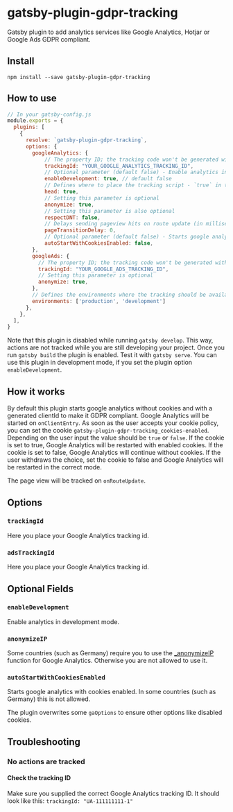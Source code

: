 # gatsby-plugin-gdpr-tracking
Gatsby plugin to add analytics services like Google Analytics, Hotjar or Google Ads GDPR compliant.

## Install

`npm install --save gatsby-plugin-gdpr-tracking`

## How to use

```javascript
// In your gatsby-config.js
module.exports = {
  plugins: [
    {
      resolve: `gatsby-plugin-gdpr-tracking`,
      options: {
        googleAnalytics: { 
            // The property ID; the tracking code won't be generated without it.
            trackingId: "YOUR_GOOGLE_ANALYTICS_TRACKING_ID",
            // Optional parameter (default false) - Enable analytics in development mode.
            enableDevelopment: true, // default false
            // Defines where to place the tracking script - `true` in the head and `false` in the body
            head: true,
            // Setting this parameter is optional
            anonymize: true,
            // Setting this parameter is also optional
            respectDNT: false,
            // Delays sending pageview hits on route update (in milliseconds)
            pageTransitionDelay: 0,
            // Optional parameter (default false) - Starts google analytics with cookies enabled. In some countries (such as Germany) this is not allowed.
            autoStartWithCookiesEnabled: false,
        },
        googleAds: {
          // The property ID; the tracking code won't be generated without it.
          trackingId: "YOUR_GOOGLE_ADS_TRACKING_ID",
          // Setting this parameter is optional
          anonymize: true,
        },
        // Defines the environments where the tracking should be available  - default is ["production"]
        environments: ['production', 'development']
      },
    },
  ],
}
```
Note that this plugin is disabled while running `gatsby develop`. This way, actions are not tracked while you are still developing your project. Once you run `gatsby build` the plugin is enabled. Test it with `gatsby serve`.
You can use this plugin in development mode, if you set the plugin option `enableDevelopment`.

## How it works
By default this plugin starts google analytics without cookies and with a generated clientId to make it GDPR compliant. Google Analytics will be started on `onClientEntry`.
As soon as the user accepts your cookie policy, you can set the cookie `gatsby-plugin-gdpr-tracking_cookies-enabled`.
Depending on the user input the value should be `true` or `false`. 
If the cookie is set to true, Google Analytics will be restarted with enabled cookies. 
If the cookie is set to false, Google Analytics will continue without cookies.
If the user withdraws the choice, set the cookie to false and Google Analytics will be restarted in the correct mode.

The page view will be tracked on `onRouteUpdate`.

## Options

### `trackingId`

Here you place your Google Analytics tracking id.

### `adsTrackingId`

Here you place your Google Analytics tracking id.

## Optional Fields

### `enableDevelopment`

Enable analytics in development mode.

### `anonymizeIP`

Some countries (such as Germany) require you to use the
[\_anonymizeIP](https://support.google.com/analytics/answer/2763052) function for
Google Analytics. Otherwise you are not allowed to use it. 

### `autoStartWithCookiesEnabled`

Starts google analytics with cookies enabled. In some countries (such as Germany) this is not allowed.


The plugin overwrites some `gaOptions` to ensure other options like disabled cookies.

## Troubleshooting

### No actions are tracked

#### Check the tracking ID

Make sure you supplied the correct Google Analytics tracking ID. It should look like this: `trackingId: "UA-111111111-1"`

